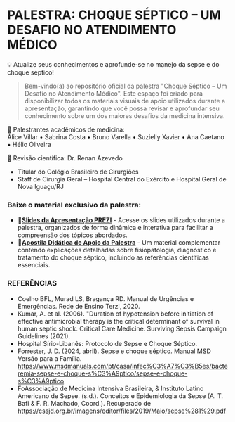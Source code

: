# PALESTRA: CHOQUE SÉPTICO – UM DESAFIO NO ATENDIMENTO MÉDICO
 
💡 Atualize seus conhecimentos e aprofunde-se no manejo da sepse e do choque séptico!

>  Bem-vindo(a) ao repositório oficial da palestra "Choque Séptico – Um Desafio no Atendimento Médico". Este espaço foi criado para disponibilizar todos os materiais visuais de apoio utilizados durante a apresentação, garantindo que você possa revisar e aprofundar seu conhecimento sobre um dos maiores desafios da medicina intensiva.

:large_blue_circle:  Palestrantes acadêmicos de medicina:  <br> 
Alice Villar • Sabrina Costa • Bruno Varella • Suzielly Xavier • Ana Caetano • Hélio Oliveira <br> 
 
:large_blue_circle:  Revisão científica: Dr. Renan Azevedo <br> 
*  Titular do Colégio Brasileiro de Cirurgiões <br>
*  Staff de Cirurgia Geral – Hospital Central do Exército e Hospital Geral de Nova Iguaçu/RJ

### Baixe o material exclusivo da palestra: 

* 🔗[**Slides da Apresentação PREZI**](https://www.bibliometrix.org/home/) - Acesse os slides utilizados durante a palestra, organizados de forma dinâmica e interativa para facilitar a compreensão dos tópicos abordados.   
* 🔗[**Apostila Didática de Apoio da Palestra**](https://www.scopus.com/) - Um material complementar contendo explicações detalhadas sobre fisiopatologia, diagnóstico e tratamento do choque séptico, incluindo as referências científicas essenciais.  
 


### REFERÊNCIAS
* Coelho BFL, Murad LS, Bragança RD. Manual de Urgências e Emergências. Rede de Ensino Terzi, 2020.
* Kumar, A. et al. (2006). "Duration of hypotension before initiation of effective antimicrobial therapy is the critical determinant of survival in human septic shock.  Critical Care Medicine.
Surviving Sepsis Campaign Guidelines (2021).
* Hospital Sírio-Libanês: Protocolo de Sepse e Choque Séptico.
* Forrester, J. D. (2024, abril). Sepse e choque séptico. Manual MSD Versão para a Família.  https://www.msdmanuals.com/pt/casa/infec%C3%A7%C3%B5es/bacteremia-sepse-e-choque-s%C3%A9ptico/sepse-e-choque-s%C3%A9ptico
* FoAssociação de Medicina Intensiva Brasileira, & Instituto Latino Americano de Sepse. (s.d.). Conceitos e Epidemiologia da Sepse (A. T. Bafi & F. R. Machado, Coord.). Recuperado de https://cssjd.org.br/imagens/editor/files/2019/Maio/sepse%281%29.pdf



